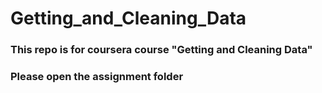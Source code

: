 # Getting_and_Cleaning_Data

### This repo is for coursera course **"Getting and Cleaning Data"**


### Please open the assignment folder

